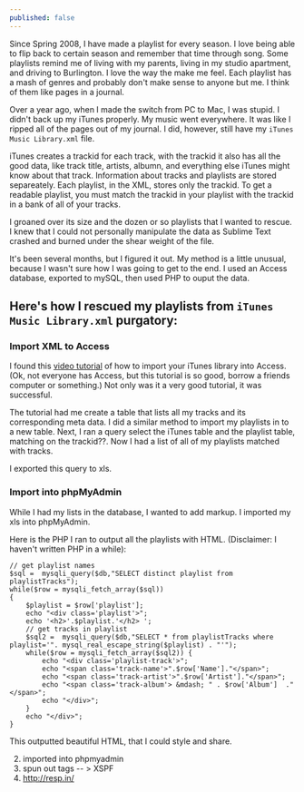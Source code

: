 ```yaml
---
published: false
---
```


Since Spring 2008, I have made a playlist for every season. I love being able to flip back to certain season and remember that time through song. Some playlists remind me of living with my parents, living in my studio apartment, and driving to Burlington. I love the way the make me feel. Each playlist has a mash of genres and probably don't make sense to anyone but me. I think of them like pages in a journal.

Over a year ago, when I made the switch from PC to Mac, I was stupid. I didn't back up my iTunes properly. My music went everywhere. It was like I ripped all of the pages out of my journal. I did, however, still have my `iTunes Music Library.xml` file.

iTunes creates a trackid for each track, with the trackid it also has all the good data, like track title, artists, albumn, and everything else iTunes might know about that track. Information about tracks and playlists are stored separeately. Each playlist, in the XML, stores only the trackid. To get a readable playlist, you must match the trackid in your playlist with the trackid in a bank of all of your tracks.

I groaned over its size and the dozen or so playlists that I wanted to rescue. I knew that I could not personally manipulate the data as Sublime Text crashed and burned under the shear weight of the file. 

It's been several months, but I figured it out. My method is a little unusual, because I wasn't sure how I was going to get to the end. I used an Access database, exported to mySQL, then used PHP to ouput the data.

## Here's how I rescued my playlists from `iTunes Music Library.xml` purgatory:

### Import XML to Access
I found this [video tutorial](http://www.youtube.com/watch?v=MIOUirsX0LM) of how to import your iTunes library into Access. (Ok, not everyone has Access, but this tutorial is so good, borrow a friends computer or something.) Not only was it a very good tutorial, it was successful.

The tutorial had me create a table that lists all my tracks and its corresponding meta data. I did a similar method to import my playlists in to a new table. Next, I ran a query select the iTunes table and the playlist table, matching on the trackid??. Now I had a list of all of my playlists matched with tracks.

I exported this query to xls.

### Import into phpMyAdmin 

While I had my lists in the database, I wanted to add markup. I imported my xls into phpMyAdmin.

Here is the PHP I ran to output all the playlists with HTML. (Disclaimer: I haven't written PHP in a while):

    // get playlist names
    $sql =  mysqli_query($db,"SELECT distinct playlist from playlistTracks");
	while($row = mysqli_fetch_array($sql))
	{
		$playlist = $row['playlist'];
		echo "<div class='playlist'>";
		echo '<h2>'.$playlist.'</h2> ';
        // get tracks in playlist
		$sql2 =  mysqli_query($db,"SELECT * from playlistTracks where playlist='". mysql_real_escape_string($playlist) . "'");
		while($row = mysqli_fetch_array($sql2)) {
			echo "<div class='playlist-track'>";
			echo "<span class='track-name'>".$row['Name']."</span>";
			echo "<span class='track-artist'>".$row['Artist']."</span>";
			echo "<span class='track-album'> &mdash; " . $row['Album']  ."</span>";
			echo "</div>";
		}
		echo "</div>";
	}

This outputted beautiful HTML, that I could style and share.

2. imported into phpmyadmin
3. spun out tags -- > XSPF
4. http://resp.in/